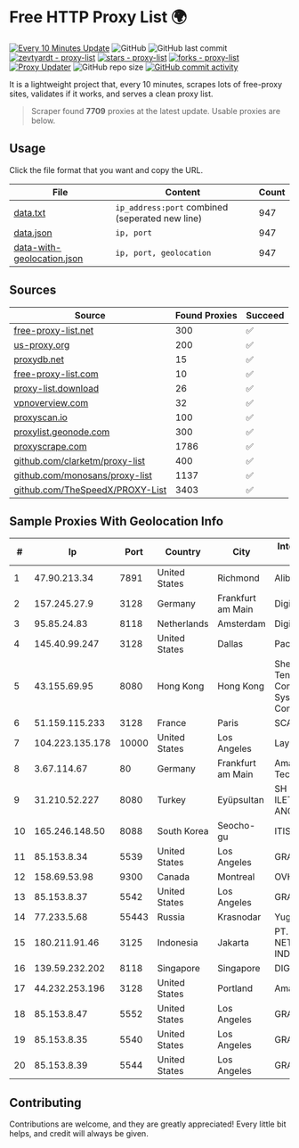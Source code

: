 
# Free HTTP Proxy List 🌍

[![Every 10 Minutes Update](https://github.com/mertguvencli/http-proxy-list/actions/workflows/main.yml/badge.svg?branch=main)](https://github.com/mertguvencli/http-proxy-list/actions/workflows/main.yml)
![GitHub](https://img.shields.io/github/license/mertguvencli/http-proxy-list)
![GitHub last commit](https://img.shields.io/github/last-commit/mertguvencli/http-proxy-list)
[![zevtyardt - proxy-list](https://img.shields.io/static/v1?label=zevtyardt&message=proxy-list&color=blue&logo=github)](https://github.com/zevtyardt/proxy-list "Go to GitHub repo")
[![stars - proxy-list](https://img.shields.io/github/stars/zevtyardt/proxy-list?style=social)](https://github.com/zevtyardt/proxy-list)
[![forks - proxy-list](https://img.shields.io/github/forks/zevtyardt/proxy-list?style=social)](https://github.com/zevtyardt/proxy-list)
[![Proxy Updater](https://github.com/zevtyardt/proxy-list/workflows/Proxy%20Updater/badge.svg)](https://github.com/zevtyardt/proxy-list/actions?query=workflow:"Proxy+Updater")
![GitHub repo size](https://img.shields.io/github/repo-size/zevtyardt/proxy-list)
[![GitHub commit activity](https://img.shields.io/github/commit-activity/m/zevtyardt/proxy-list?logo=commits)](https://github.com/zevtyardt/proxy-list/commits/main)

It is a lightweight project that, every 10 minutes, scrapes lots of free-proxy sites, validates if it works, and serves a clean proxy list.

> Scraper found **7709** proxies at the latest update. Usable proxies are below.

## Usage

Click the file format that you want and copy the URL.

|File|Content|Count|
|----|-------|-----|
|[data.txt](https://raw.githubusercontent.com/mertguvencli/http-proxy-list/main/proxy-list/data.txt)|`ip_address:port` combined (seperated new line)|947|
|[data.json](https://raw.githubusercontent.com/mertguvencli/http-proxy-list/main/proxy-list/data.json)|`ip, port`|947|
|[data-with-geolocation.json](https://raw.githubusercontent.com/mertguvencli/http-proxy-list/main/proxy-list/data-with-geolocation.json)|`ip, port, geolocation`|947|

## Sources

|Source|Found Proxies|Succeed|
|------|-------------|-------|
|[free-proxy-list.net](https://free-proxy-list.net)|300|✅|
|[us-proxy.org](https://www.us-proxy.org)|200|✅|
|[proxydb.net](http://proxydb.net)|15|✅|
|[free-proxy-list.com](https://free-proxy-list.com/?page=&port=&type%5B%5D=http&type%5B%5D=https&up_time=0&search=Search)|10|✅|
|[proxy-list.download](https://www.proxy-list.download/HTTP)|26|✅|
|[vpnoverview.com](https://vpnoverview.com/privacy/anonymous-browsing/free-proxy-servers)|32|✅|
|[proxyscan.io](https://www.proxyscan.io)|100|✅|
|[proxylist.geonode.com](https://proxylist.geonode.com/api/proxy-list?limit=300&page=1&sort_by=lastChecked&sort_type=desc&protocols=http,https)|300|✅|
|[proxyscrape.com](https://api.proxyscrape.com/v2/?request=displayproxies&protocol=http&timeout=10000&country=all&ssl=all&anonymity=all)|1786|✅|
|[github.com/clarketm/proxy-list](https://raw.githubusercontent.com/clarketm/proxy-list/master/proxy-list-raw.txt)|400|✅|
|[github.com/monosans/proxy-list](https://raw.githubusercontent.com/monosans/proxy-list/main/proxies/http.txt)|1137|✅|
|[github.com/TheSpeedX/PROXY-List](https://raw.githubusercontent.com/TheSpeedX/PROXY-List/master/http.txt)|3403|✅|


## Sample Proxies With Geolocation Info

|#|Ip|Port|Country|City|Internet Service Provider|
|-|--|----|-------|----|-------------------------|
|1|47.90.213.34|7891|United States|Richmond|Alibaba.com LLC|
|2|157.245.27.9|3128|Germany|Frankfurt am Main|DigitalOcean, LLC|
|3|95.85.24.83|8118|Netherlands|Amsterdam|DigitalOcean, LLC|
|4|145.40.99.247|3128|United States|Dallas|Packet Host, Inc.|
|5|43.155.69.95|8080|Hong Kong|Hong Kong|Shenzhen Tencent Computer Systems Company Limited|
|6|51.159.115.233|3128|France|Paris|SCALEWAY|
|7|104.223.135.178|10000|United States|Los Angeles|LayerHost|
|8|3.67.114.67|80|Germany|Frankfurt am Main|Amazon Technologies Inc.|
|9|31.210.52.227|8080|Turkey|Eyüpsultan|SH ONLINE ILETISIM ANONIM SIRKETI|
|10|165.246.148.50|8088|South Korea|Seocho-gu|ITIS|
|11|85.153.8.34|5539|United States|Los Angeles|GRAVITYPROXIES|
|12|158.69.53.98|9300|Canada|Montreal|OVH SAS|
|13|85.153.8.37|5542|United States|Los Angeles|GRAVITYPROXIES|
|14|77.233.5.68|55443|Russia|Krasnodar|Yug-Link|
|15|180.211.91.46|3125|Indonesia|Jakarta|PT. KINGS NETWORK INDONESIA|
|16|139.59.232.202|8118|Singapore|Singapore|DIGITALOCEAN|
|17|44.232.253.196|3128|United States|Portland|Amazon.com, Inc.|
|18|85.153.8.47|5552|United States|Los Angeles|GRAVITYPROXIES|
|19|85.153.8.35|5540|United States|Los Angeles|GRAVITYPROXIES|
|20|85.153.8.39|5544|United States|Los Angeles|GRAVITYPROXIES|



## Contributing

Contributions are welcome, and they are greatly appreciated! Every
little bit helps, and credit will always be given.

